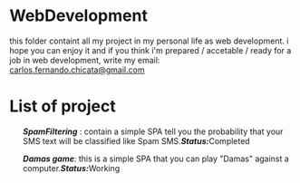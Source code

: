# WebDevelopment
this folder containt all  my project in my personal life as web development. i hope you can enjoy it and if you think i'm prepared / accetable / ready for a job in web development, write my email: carlos.fernando.chicata@gmail.com
# List of project
<nav>
  <ol><i><b>SpamFiltering</b></i> : contain a simple SPA tell you the probability that your SMS text will be classified like Spam SMS.<i><b>Status:</b></i>Completed</ol>
  <ol><i><b>Damas game</b></i>: this is a simple SPA that you can play "Damas" against a computer.<i><b>Status:</b></i>Working</ol>
</nav>

